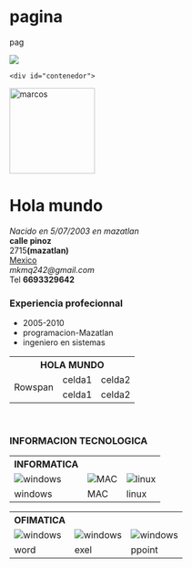 # pagina
pag
<!DOCTYPEhtml>
<html>
<head>
	<title>Hola mundo</title>

<link rel="stylesheet" type="text/css" href="estilos.css">

</head>
<body>

<div id="lateral"><img src="imagenes/lateral.png"/></div>



	<div id="contenedor">

<img id="descarga" src="imagenes/descarga.jpg" width="150" height="150" title="marcos"/>

<h1>Hola mundo</h1>
<div id="datos">
<p><i>Nacido en 5/07/2003 en mazatlan</i><br/>
	<b>calle pinoz</b><br/> 
2715<b>(mazatlan)</b><br/>
 <a href="https://www.google.com"target="_blank">Mexico</a> 
 <br/> 
<em>mkmq242@gmail.com</em><br>
Tel <strong> 6693329642</strong> 
</p>

</div>
<h3>Experiencia profecionnal</h3>

<div class="contenido">
<ul> 
<li>2005-2010</li>
<li>programacion-Mazatlan</li>
<li>ingeniero en sistemas</li>
</ul>
</div>

<table> 
<tr> 
<th colspan="3">HOLA MUNDO</th>
</tr>

<tr> 
<td rowspan="2">Rowspan</td>
<td>celda1</td>
<td>celda2</td>
</tr>
<tr> 
<td>celda1</td>
<td>celda2</td>
</tr>
</table>
<br/>

<table>
	<div class="contenido">
	<tr>	<h3>INFORMACION TECNOLOGICA</h3>  </tr>

<tr>	<th>INFORMATICA</th>  </tr>

<tr>
<td><img src="imagenes/ico_windows.png" title="windows"/></td>
<td><img src="imagenes/ico_mac.png" title="MAC"/></td>
<td><img src="imagenes/ico_linux.png" title="linux"/></td>

 </tr> 
</div>

<tr> 

<div class="contenido">
<td>windows</td>
<td>MAC</td>
<td>linux</td>
</div>
</table>


<table>

<tr>	<th>OFIMATICA </th>  </tr>

<tr>
<td><img src="imagenes/ico_word.png" title="windows"/></td>
<td><img src="imagenes/ico_excel.png" title="windows"/></td>
<td><img src="imagenes/ico_powerPoint.png" title="windows"/></td>

 </tr>
<tr>

<td>word</td>
<td>exel</td>
<td>ppoint</td>

 </tr>

 </table>


</body>




</html>
